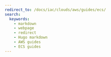 ```yaml
---
redirect_to: /docs/iac/clouds/aws/guides/ecs/
search:
  keywords:
    - markdown
    - webpage
    - redirect
    - Hugo markdown
    - AWS guides
    - ECS guides
---
```



